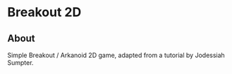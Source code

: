 Breakout 2D
===========

About
-----

Simple Breakout / Arkanoid 2D game, adapted from a tutorial by Jodessiah Sumpter.

